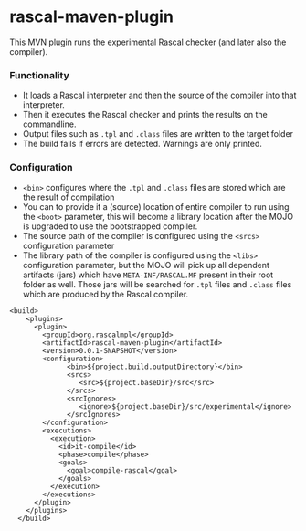 # rascal-maven-plugin

This MVN plugin runs the experimental Rascal checker (and later also the compiler).

### Functionality 
* It loads a Rascal interpreter and then the source of the compiler into that interpreter.
* Then it executes the Rascal checker and prints the results on the commandline. 
* Output files such as `.tpl` and `.class` files are written to the target folder
* The build fails if errors are detected. Warnings are only printed.

### Configuration

* `<bin>` configures where the `.tpl` and `.class` files are stored which are the result of compilation
* You can to provide it a (source) location of entire compiler to run using the `<boot>` parameter, this will become a library location after the MOJO is upgraded to use the bootstrapped compiler.
* The source path of the compiler is configured using the `<srcs>` configuration parameter
* The library path of the compiler is configured using the `<libs>` configuration parameter, but the MOJO will pick up all dependent artifacts (jars) which have `META-INF/RASCAL.MF` present in their root folder as well. Those jars will be searched for `.tpl` files and `.class` files which are produced by the Rascal compiler.

```
<build>
    <plugins>
      <plugin>
        <groupId>org.rascalmpl</groupId>
        <artifactId>rascal-maven-plugin</artifactId>
        <version>0.0.1-SNAPSHOT</version>
        <configuration>
              <bin>${project.build.outputDirectory}</bin>
              <srcs>
                 <src>${project.baseDir}/src</src>
              </srcs>
              <srcIgnores>
                 <ignore>${project.baseDir}/src/experimental</ignore>
              </srcIgnores>
        </configuration>
        <executions>
          <execution>
            <id>it-compile</id>
            <phase>compile</phase>
            <goals>
              <goal>compile-rascal</goal>
            </goals>
          </execution>
        </executions>
      </plugin>
    </plugins>
  </build>
```
